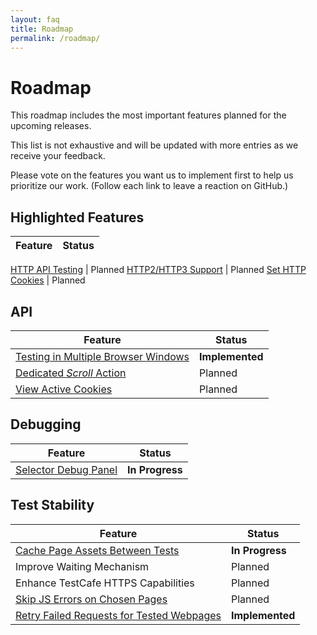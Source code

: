 ```yaml
---
layout: faq
title: Roadmap
permalink: /roadmap/
---
```

# Roadmap

This roadmap includes the most important features planned for the upcoming releases.

This list is not exhaustive and will be updated with more entries as we receive your feedback.

Please vote on the features you want us to implement first to help us prioritize our work. (Follow each link to leave a reaction on GitHub.)

## Highlighted Features

Feature                                                                                           | Status
------------------------------------------------------------------------------------------------- | -------------------

[HTTP API Testing](https://github.com/DevExpress/testcafe/issues/4288)                            | Planned
[HTTP2/HTTP3 Support](https://github.com/DevExpress/testcafe-hammerhead/issues/1960)              | Planned
[Set HTTP Cookies](https://github.com/DevExpress/testcafe/issues/4063)                            | Planned

## API

Feature                                                                                           | Status
------------------------------------------------------------------------------------------------- | -------------------
[Testing in Multiple Browser Windows](https://github.com/DevExpress/testcafe/issues/912)          | **Implemented**
[Dedicated *Scroll* Action](https://github.com/DevExpress/testcafe/issues/527)                    | Planned
[View Active Cookies](https://github.com/DevExpress/testcafe/issues/4428)                         | Planned

## Debugging

Feature                                                                                           | Status
------------------------------------------------------------------------------------------------- | -------------------
[Selector Debug Panel](https://github.com/DevExpress/testcafe/issues/3244)                        | **In Progress**

## Test Stability

Feature                                                                                           | Status
------------------------------------------------------------------------------------------------- | -------------------
[Cache Page Assets Between Tests](https://github.com/DevExpress/testcafe-hammerhead/issues/863)   | **In Progress**
Improve Waiting Mechanism                                                                         | Planned
Enhance TestCafe HTTPS Capabilities                                                               | Planned
[Skip JS Errors on Chosen Pages](https://github.com/DevExpress/testcafe/issues/2775)              | Planned
[Retry Failed Requests for Tested Webpages](https://github.com/DevExpress/testcafe/pull/5738)     | **Implemented**